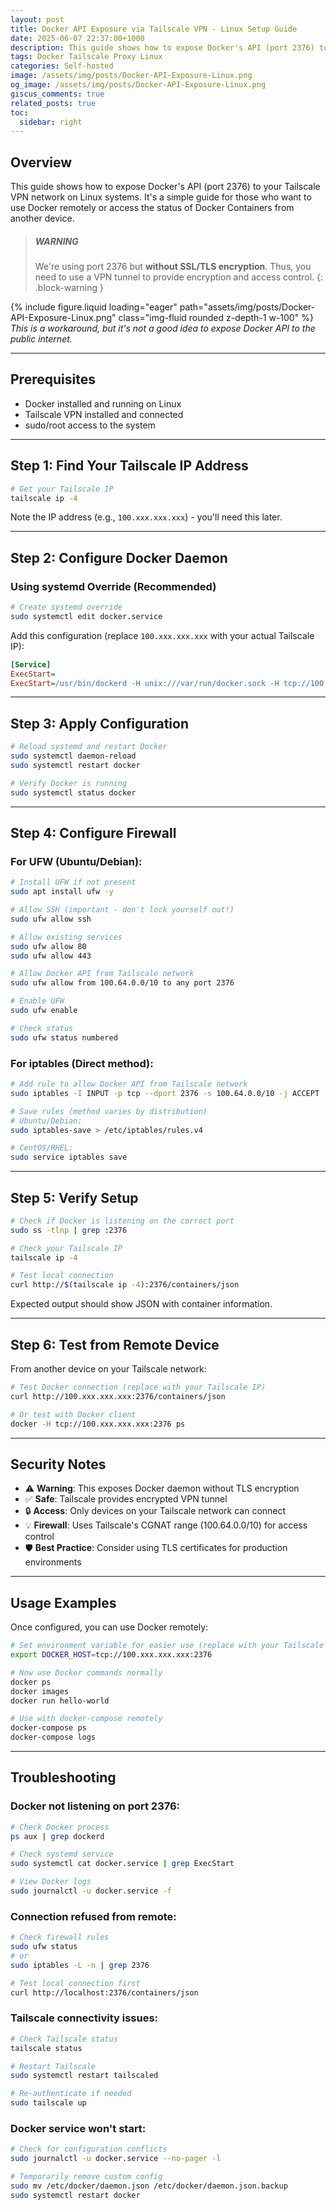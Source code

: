 ```yaml
---
layout: post
title: Docker API Exposure via Tailscale VPN - Linux Setup Guide
date: 2025-06-07 22:37:00+1000
description: This guide shows how to expose Docker's API (port 2376) to your Tailscale VPN network on Linux systems.
tags: Docker Tailscale Proxy Linux
categories: Self-hosted
image: /assets/img/posts/Docker-API-Exposure-Linux.png
og_image: /assets/img/posts/Docker-API-Exposure-Linux.png
giscus_comments: true
related_posts: true
toc:
  sidebar: right
---
```


## Overview

This guide shows how to expose Docker's API (port 2376) to your Tailscale VPN network on Linux systems. It's a simple guide for those who want to use Docker remotely or access the status of Docker Containers from another device.

<!-- prettier-ignore -->
> ##### WARNING
>
> We're using port 2376 but **without SSL/TLS encryption**. Thus, you need to use a VPN tunnel to provide encryption and access control.
{: .block-warning }

<div class="text-center mt-3">
    {% include figure.liquid loading="eager" path="assets/img/posts/Docker-API-Exposure-Linux.png" class="img-fluid rounded z-depth-1 w-100" %}
</div>
<div class="caption" style="font-style: italic;">
    This is a workaround, but it's not a good idea to expose Docker API to the public internet.
</div>

---

## Prerequisites

- Docker installed and running on Linux
- Tailscale VPN installed and connected
- sudo/root access to the system

---

## Step 1: Find Your Tailscale IP Address

```bash
# Get your Tailscale IP
tailscale ip -4
```

Note the IP address (e.g., `100.xxx.xxx.xxx`) - you'll need this later.

---

## Step 2: Configure Docker Daemon

### Using systemd Override (Recommended)

```bash
# Create systemd override
sudo systemctl edit docker.service
```

Add this configuration (replace `100.xxx.xxx.xxx` with your actual Tailscale IP):

```ini
[Service]
ExecStart=
ExecStart=/usr/bin/dockerd -H unix:///var/run/docker.sock -H tcp://100.xxx.xxx.xxx:2376 --containerd=/run/containerd/containerd.sock
```

---

## Step 3: Apply Configuration

```bash
# Reload systemd and restart Docker
sudo systemctl daemon-reload
sudo systemctl restart docker

# Verify Docker is running
sudo systemctl status docker
```

---

## Step 4: Configure Firewall

### For UFW (Ubuntu/Debian):

```bash
# Install UFW if not present
sudo apt install ufw -y

# Allow SSH (important - don't lock yourself out!)
sudo ufw allow ssh

# Allow existing services
sudo ufw allow 80
sudo ufw allow 443

# Allow Docker API from Tailscale network
sudo ufw allow from 100.64.0.0/10 to any port 2376

# Enable UFW
sudo ufw enable

# Check status
sudo ufw status numbered
```

### For iptables (Direct method):

```bash
# Add rule to allow Docker API from Tailscale network
sudo iptables -I INPUT -p tcp --dport 2376 -s 100.64.0.0/10 -j ACCEPT

# Save rules (method varies by distribution)
# Ubuntu/Debian:
sudo iptables-save > /etc/iptables/rules.v4

# CentOS/RHEL:
sudo service iptables save
```

---

## Step 5: Verify Setup

```bash
# Check if Docker is listening on the correct port
sudo ss -tlnp | grep :2376

# Check your Tailscale IP
tailscale ip -4

# Test local connection
curl http://$(tailscale ip -4):2376/containers/json
```

Expected output should show JSON with container information.

---

## Step 6: Test from Remote Device

From another device on your Tailscale network:

```bash
# Test Docker connection (replace with your Tailscale IP)
curl http://100.xxx.xxx.xxx:2376/containers/json

# Or test with Docker client
docker -H tcp://100.xxx.xxx.xxx:2376 ps
```

---

## Security Notes

- ⚠️ **Warning**: This exposes Docker daemon without TLS encryption
- ✅ **Safe**: Tailscale provides encrypted VPN tunnel
- 🔒 **Access**: Only devices on your Tailscale network can connect
- 💡 **Firewall**: Uses Tailscale's CGNAT range (100.64.0.0/10) for access control
- 🛡️ **Best Practice**: Consider using TLS certificates for production environments

---

## Usage Examples

Once configured, you can use Docker remotely:

```bash
# Set environment variable for easier use (replace with your Tailscale IP)
export DOCKER_HOST=tcp://100.xxx.xxx.xxx:2376

# Now use Docker commands normally
docker ps
docker images
docker run hello-world

# Use with docker-compose remotely
docker-compose ps
docker-compose logs
```

---

## Troubleshooting

### Docker not listening on port 2376:

```bash
# Check Docker process
ps aux | grep dockerd

# Check systemd service
sudo systemctl cat docker.service | grep ExecStart

# View Docker logs
sudo journalctl -u docker.service -f
```

### Connection refused from remote:

```bash
# Check firewall rules
sudo ufw status
# or
sudo iptables -L -n | grep 2376

# Test local connection first
curl http://localhost:2376/containers/json
```

### Tailscale connectivity issues:

```bash
# Check Tailscale status
tailscale status

# Restart Tailscale
sudo systemctl restart tailscaled

# Re-authenticate if needed
sudo tailscale up
```

### Docker service won't start:

```bash
# Check for configuration conflicts
sudo journalctl -u docker.service --no-pager -l

# Temporarily remove custom config
sudo mv /etc/docker/daemon.json /etc/docker/daemon.json.backup
sudo systemctl restart docker
```
